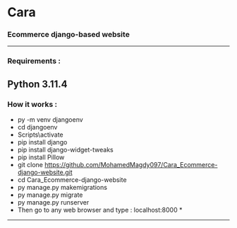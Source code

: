 # Cara
### Ecommerce django-based website
---
### Requirements :
Python 3.11.4
---
### How it works :
* py -m venv djangoenv
* cd djangoenv
* Scripts\activate
* pip install django
* pip install django-widget-tweaks
* pip install Pillow
* git clone https://github.com/MohamedMagdy097/Cara_Ecommerce-django-website.git
* cd Cara_Ecommerce-django-website
* py manage.py makemigrations
* py manage.py migrate
* py manage.py runserver
* Then go to any web browser and type : localhost:8000 *
---
